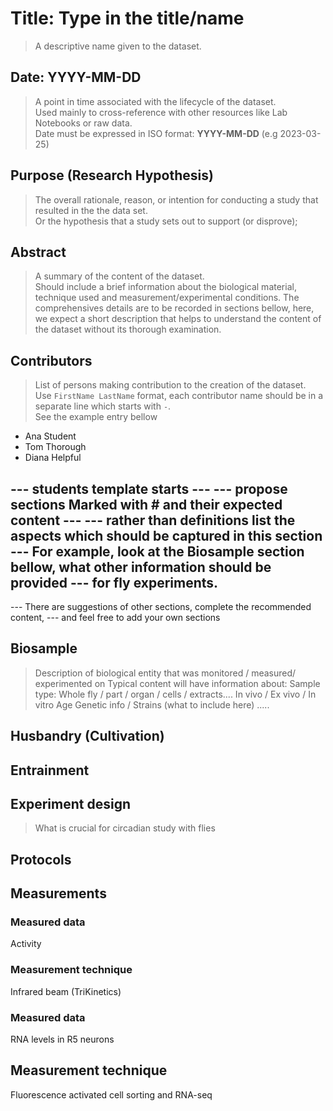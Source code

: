 # Title: Type in the title/name
> A descriptive name given to the dataset.

## Date: YYYY-MM-DD
> A point in time associated with the lifecycle of the dataset.  
> Used mainly to cross-reference with other resources like Lab Notebooks or raw data.  
> Date must be expressed in ISO format: **YYYY-MM-DD** (e.g 2023-03-25)  

## Purpose (Research Hypothesis)
> The overall rationale, reason, or intention for conducting a study that resulted in the the data set.   
> Or the hypothesis that a study sets out to support (or disprove);

## Abstract
> A summary of the content of the dataset.  
> Should include a brief information about the biological material, technique used
> and measurement/experimental conditions. 
> The comprehensives details are to be recorded in sections bellow, here, 
> we expect a short description that helps to understand the content of the dataset without its thorough examination.

## Contributors
> List of persons making contribution to the creation of the dataset.  
> Use `FirstName LastName` format, each contributor name should be in a separate line which starts with `-`.  
> See the example entry bellow
- Ana Student
- Tom Thorough
- Diana Helpful

--- students template starts ---
--- propose sections Marked with # and their expected content ---
--- rather than definitions list the aspects which should be captured in this section
--- For example, look at the Biosample section bellow, what other information should be provided
--- for fly experiments.
--- 
--- There are suggestions of other sections, complete the recommended content, 
--- and feel free to add your own sections

## Biosample
> Description of biological entity that was monitored / measured/ experimented on
> Typical content will have information about:
> Sample type: Whole fly / part / organ / cells / extracts....
> In vivo / Ex vivo / In vitro
> Age
> Genetic info / Strains (what to include here) 
> .....

## Husbandry (Cultivation)
>


## Entrainment
>


## Experiment design
> What is crucial for circadian study with flies


## Protocols
>


## Measurements

### Measured data
Activity

### Measurement technique
Infrared beam (TriKinetics)


### Measured data
RNA levels in R5 neurons

## Measurement technique
Fluorescence activated cell sorting and RNA-seq
